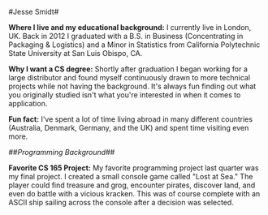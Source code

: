 #Jesse Smidt#

**Where I live and my educational background:** I currently live in London, UK.  Back in 2012 I graduated with a B.S. in Business (Concentrating in Packaging & Logistics) and a Minor in Statistics from California Polytechnic State University at San Luis Obispo, CA.
 
**Why I want a CS degree:** Shortly after graduation I began working for a large distributor and found myself continuously drawn to more technical projects while not having the background. It's always fun finding out what you originally studied isn't what you're interested in when it comes to application.

**Fun fact:** I've spent a lot of time living abroad in many different countries (Australia, Denmark, Germany, and the UK) and spent time visiting even more.

##*Programming Background*##

**Favorite CS 165 Project:** My favorite programming project last quarter was my final project.  I created a small console game called "Lost at Sea." The player could find treasure and grog, encounter pirates, discover land, and even do battle with a vicious kracken.  This was of course complete with an ASCII ship sailing across the console after a decision was selected.

